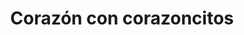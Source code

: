 ---
title: Corazón con corazoncitos
date: 
draft: false

# descripcion
description : Corazón con corazoncitos

materials: Plata 925

color: Plateado

dimensions: 2,5cm x 2cm

code: 02-14-0189

type: "Dijes"

categories: []

price: $2.780,00

# Images
# first image will be shown in the product page
images:
  # - image: "images/path_to_image"
  # La ubicacion de las imagenes es imagenes/Dijes/Dijes.Plata/02-14-0189-corazon-con-corazoncitos
  - image: "./images/dijes/plata/02-14-0189-corazon-con-corazoncitos.JPG"
---